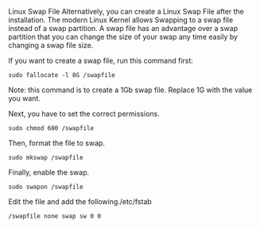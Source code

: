 Linux Swap File
Alternatively, you can create a Linux Swap File after the installation. The modern Linux Kernel allows Swapping to a swap file instead of a swap partition. A swap file has an advantage over a swap partition that you can change the size of your swap any time easily by changing a swap file size.

If you want to create a swap file, run this command first:
```
sudo fallocate -l 8G /swapfile
```
Note: this command is to create a 1Gb swap file. Replace 1G with the value you want.

Next, you have to set the correct permissions.
```
sudo chmod 600 /swapfile
```
Then, format the file to swap.

```
sudo mkswap /swapfile
```
Finally, enable the swap.
```
sudo swapon /swapfile
```
Edit the file and add the following./etc/fstab
```
/swapfile none swap sw 0 0
```
